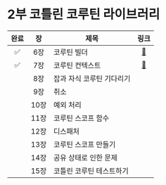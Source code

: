 # 2부 코틀린 코루틴 라이브러리

| 완료 |  장  | 제목             |                                      링크                                      |
|:--:|:---:|----------------|:----------------------------------------------------------------------------:|
| ✅  | 6장  | 코루틴 빌더         | [📜](https://github.com/ppeper/Kotlin-Coroutines/tree/main/docs/chapter2/6장) |
| ✅  | 7장  | 코루틴 컨텍스트       | [📜](https://github.com/ppeper/Kotlin-Coroutines/tree/main/docs/chapter2/7장) |
|    | 8장  | 잡과 자식 코루틴 기다리기 |                                                                              |
|    | 9장  | 취소             |                                                                              |
|    | 10장 | 예외 처리          |                                                                              |
|    | 11장 | 코루틴 스코프 함수     |                                                                              |
|    | 12장 | 디스패처           |                                                                              |
|    | 13장 | 코루틴 스코프 만들기    |                                                                              |
|    | 14장 | 공유 상태로 인한 문제   |                                                                              |
|    | 15장 | 코틀린 코루틴 테스트하기  |                                                                              |
